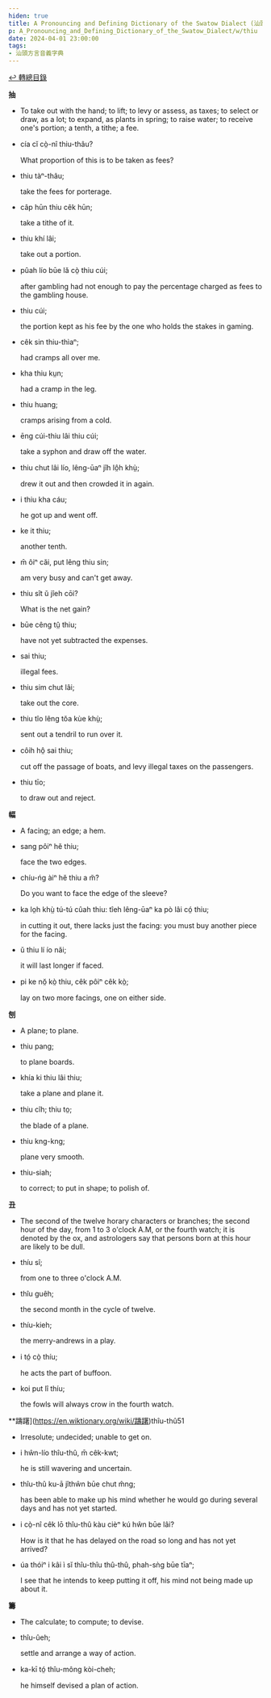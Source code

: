 ```yaml
---
hiden: true
title: A Pronouncing and Defining Dictionary of the Swatow Dialect (汕頭方言音義字典) / thiu
p: A_Pronouncing_and_Defining_Dictionary_of_the_Swatow_Dialect/w/thiu
date: 2024-04-01 23:00:00
tags: 
- 汕頭方言音義字典
---
```


[↩️ 轉總目錄](/A_Pronouncing_and_Defining_Dictionary_of_the_Swatow_Dialect)


**抽**
- To take out with the hand; to lift; to levy or  assess, as taxes; to select or draw, as a lot; to expand, as plants in  spring; to raise water; to receive one's portion; a tenth, a tithe; a  fee.

- cía cĭ cò̤-nî thiu-thâu?

  What proportion of this is to be taken as fees?

- thiu tàⁿ-thâu;

  take the fees for porterage.

- câp hūn thiu cêk hūn;

  take a tithe of it.

- thiu khí lâi;

  take out a portion.

- pûah lío būe lă cò̤ thiu cúi;

  after gambling had not enough to pay the percentage charged as fees to the gambling house.

- thiu cúi;

  the portion kept as his fee by the one who holds the stakes in gaming.

- cêk sin thiu-thìaⁿ;

  had cramps all over me.

- kha thiu kṳn;

  had a cramp in the leg.

- thiu huang;

  cramps arising from a cold.

- ēng cúi-thiu lâi thiu cúi;

  take a syphon and draw off the water.

- thiu chut lâi lío, lêng-ūaⁿ jîh lô̤h khṳ̀;

  drew it out and then crowded it in again.

- i thiu kha cáu;

  he got up and went off.

- ke it thiu;

  another tenth.

- m̄ ôiⁿ căi, put lêng thiu sin;

  am very busy and can't get away.

- thiu sît ŭ jîeh cōi?

  What is the net gain?

- būe cêng tṳ̂ thiu;

  have not yet subtracted the expenses.

- sai thiu;

  illegal fees.

- thiu sim chut lâi;

  take out the core.

- thiu tîo lêng tŏa kùe khṳ̀;

  sent out a tendril to run over it.

- côih hô̤ sai thiu;

  cut off the passage of boats, and levy illegal taxes on the passengers.

- thiu tīo;

  to draw out and reject.

**幅**
- A facing; an edge; a hem.

- sang pôiⁿ hĕ thiu;

  face the two edges.

- chíu-ńg àiⁿ hĕ thiu a m̆?

  Do you want to face the edge of the sleeve?

- ka lo̤h khṳ̀ tú-tú cûah thiu: tîeh lêng-ūaⁿ ka pò lâi có̤ thiu;

  in cutting it out, there lacks just the facing: you must buy another piece for the facing.

- ŭ thiu lí ío năi;

  it will last longer if faced.

- pi ke nŏ̤ kò̤ thiu, cêk pôiⁿ cêk kò̤;

  lay on two more facings, one on either side.

**刨**
- A plane; to plane.

- thiu pang;

  to plane boards.

- khía ki thiu lâi thiu;

  take a plane and plane it.

- thiu cîh; thiu to̤;

  the blade of a plane.

- thiu kng-kng;

  plane very smooth.

- thiu-siah;

  to correct; to put in shape; to polish of.

**丑**
- The second of the twelve horary characters or  branches; the second hour of the day, from 1 to 3 o'clock A.M, or the  fourth watch; it is denoted by the ox, and astrologers say that persons  born at this hour are likely to be dull.

- thíu sî;

  from one to three o'clock A.M.

- thîu guêh;

  the second month in the cycle of twelve.

- thíu-kieh;

  the merry-andrews in a play.

- i tó̤ cò̤ thíu;

  he acts the part of buffoon.

- koi put lî thíu;

  the fowls will always crow in the fourth watch.

**躊躇](https://en.wiktionary.org/wiki/躊躇)thîu-thû51
- Irresolute; undecided; unable to get on.

- i hŵn-lío thîu-thû, m̄ cêk-kwt;

  he is still wavering and uncertain.

- thîu-thû ku-ā jîthŵn būe chut m̂ng;

  has been able to make up his mind whether he would go during several days and has not yet started.

- i cò̤-nî cêk lō thîu-thû kàu cièⁿ kú hŵn būe lâi?

  How is it that he has delayed on the road so long and has not yet arrived?

- úa thóiⁿ i kâi ì sĭ thîu-thîu thû-thû, phah-sǹg būe tīaⁿ;

  I see that he intends to keep putting it off, his mind not being made up about it.

**籌**
- The calculate; to compute; to devise.

- thîu-ûeh;

  settle and arrange a way of action.

- ka-kī tó̤ thîu-mông kòi-cheh;

  he himself devised a plan of action.